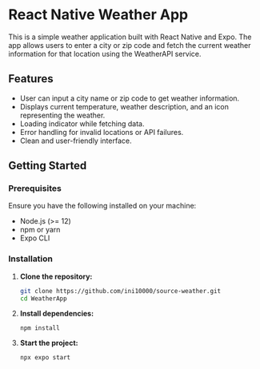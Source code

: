 # React Native Weather App

This is a simple weather application built with React Native and Expo. The app allows users to enter a city or zip code and fetch the current weather information for that location using the WeatherAPI service.

## Features

- User can input a city name or zip code to get weather information.
- Displays current temperature, weather description, and an icon representing the weather.
- Loading indicator while fetching data.
- Error handling for invalid locations or API failures.
- Clean and user-friendly interface.

## Getting Started

### Prerequisites

Ensure you have the following installed on your machine:

- Node.js (>= 12)
- npm or yarn
- Expo CLI

### Installation

1. **Clone the repository:**

   ```bash
   git clone https://github.com/ini10000/source-weather.git
   cd WeatherApp

   ```

2. **Install dependencies:**

   `npm install`

3. **Start the project:**

   `npx expo start`
